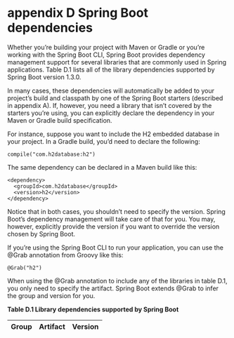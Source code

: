 # appendix D Spring Boot dependencies

Whether you’re building your project with Maven or Gradle or you’re working with the Spring Boot CLI, Spring Boot provides dependency management support for several libraries that are commonly used in Spring applications. Table D.1 lists all of the library dependencies supported by Spring Boot version 1.3.0.
In many cases, these dependencies will automatically be added to your project’s build and classpath by one of the Spring Boot starters (described in appendix A). If, however, you need a library that isn’t covered by the starters you’re using, you can explicitly declare the dependency in your Maven or Gradle build specification.
For instance, suppose you want to include the H2 embedded database in your project. In a Gradle build, you’d need to declare the following:

```
compile("com.h2database:h2")
```

The same dependency can be declared in a Maven build like this:

```
<dependency>  <groupId>com.h2database</groupId>  <version>h2</version></dependency>```

Notice that in both cases, you shouldn’t need to specify the version. Spring Boot’s dependency management will take care of that for you. You may, however, explicitly provide the version if you want to override the version chosen by Spring Boot.If you’re using the Spring Boot CLI to run your application, you can use the @Grab annotation from Groovy like this:

```
@Grab("h2")
```

When using the @Grab annotation to include any of the libraries in table D.1, you only need to specify the artifact. Spring Boot extends @Grab to infer the group and version for you.

__Table D.1 Library dependencies supported by Spring Boot__

| Group | Artifact | Version |
|-------|----------|---------|

